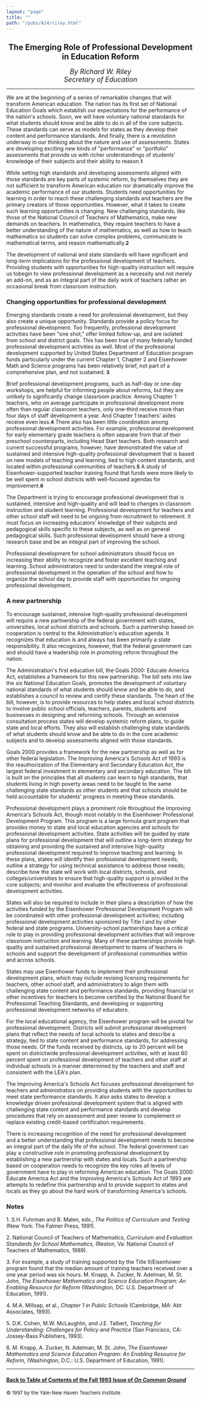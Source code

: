 ```yaml
---
layout: "page"
title: ""
path: "/pubs/A14/riley.html"
---
```

<main>
<center>
<h2>The Emerging Role of Professional Development in Education Reform</h2>
<p><i><font size="+1">By Richard W. Riley
<br/>Secretary of Education</font></i>
</p></center>
<hr/>
We are at the beginning of a series of remarkable changes that will
transform American education. The nation has its first set of National
Education Goals which establish our expectations for the performance of
the nation's schools. Soon, we will have voluntary national standards for
what students should know and be able to do in all of the core subjects.
These standards can serve as models for states as they develop their
content and performance standards. And finally, there is a revolution
underway in our thinking about the nature and use of assessments. States
are developing exciting new kinds of "performance" or "portfolio"
assessments that provide us with richer understandings of students'
knowledge of their subjects and their ability to reason.<font size="-1"><b>1</b></font>
<p>
While setting high standards and developing assessments aligned with those
standards are key parts of systemic reform, by themselves they are not
sufficient to transform American education nor dramatically improve the
academic performance of our students. Students need opportunities for
learning in order to reach these challenging standards and teachers are
the primary creators of those opportunities. However, what it takes to
create such learning opportunities is changing. New challenging standards,
like those of the National Council of Teachers of Mathematics, make new
demands on teachers. In mathematics, they require teachers to have a
better understanding of the nature of mathematics, as well as how to teach
mathematics so students can solve complex problems, communicate in
mathematical terms, and reason mathematically.<font size="-1"><b>2</b></font>
</p><p>
The development of national and state standards will have significant and
long-term implications for the professional development of teachers.
Providing students with opportunities for high-quality instruction will
require us tobegin to view professional development as a necessity and not
merely an add-on, and as an integral part of the daily work of teachers
rather an occasional break from classroom instruction.
</p><h3>Changing opportunities for professional development</h3>
Emerging standards create a need for professional development, but they
also create a unique opportunity. Standards provide a policy focus for
professional development. Too frequently, professional development
activities have been "one shot," offer limited follow-up, and are isolated
from school and district goals. This has been true of many federally
funded professional development activities as well. Most of the
professional development supported by United States Department of
Education program funds particularly under the current Chapter 1, Chapter
2 and Eisenhower Math and Science programs has been relatively brief, not
part of a comprehensive plan, and not sustained. <font size="-1">
<b>3</b></font>
<p>
Brief professional development programs, such as half-day or one-day
workshops, are helpful for informing people about reforms, but they are
unlikely to significantly change classroom practice. Among Chapter 1
teachers, who on average participate in professional development more
often than regular classroom teachers, only one-third receive more than
four days of staff development a year. And Chapter 1 teachers' aides
receive even less.<font size="-1"><b>4</b></font> There also has been
little coordination among
professional development activities. For example, professional development
for early elementary grade teachers is often separate from that of their
preschool counterparts, including Head Start teachers.
Both research and current successful programs, however, have demonstrated
the value of sustained and intensive high-quality professional development
that is based on new models of teaching and learning, tied to high content
standards, and located within professional communities of teachers.<font size="-1"><b>5</b></font> A
study of Eisenhower-supported teacher training found that funds were more
likely to be well spent in school districts with well-focused agendas for
improvement.<font size="-1"><b>6</b></font>
</p><p>
The Department is trying to encourage professional development that is
sustained, intensive and high-quality and will lead to changes in
classroom instruction and student learning. Professional development for
teachers and other school staff will need to be ongoing from recruitment
to retirement. It must focus on increasing educators' knowledge of their
subjects and pedagogical skills specific to these subjects, as well as on
general pedagogical skills. Such professional development should have a
strong research base and be an integral part of improving the school.
</p><p>
Professional development for school administrators should focus on
increasing their ability to recognize and foster excellent teaching and
learning. School administrators need to understand the integral role of
professional development in the operation of the school and how to
organize the school day to provide staff with opportunities for ongoing
professional development.
</p><h3>A new partnership</h3>
To encourage sustained, intensive high-quality professional development
will require a new partnership of the federal government with states,
universities, local school districts and schools. Such a partnership based
on cooperation is central to the Administration's education agenda. It
recognizes that education is and always has been primarily a state
responsibility. It also recognizes, however, that the federal government
can and should have a leadership role in promoting reform throughout the
nation.
<p>
The Administration's first education bill, the Goals 2000: Educate America
Act, establishes a framework for this new partnership. The bill sets into
law the six National Education Goals, promotes the development of
voluntary national standards of what students should know and be able to
do, and establishes a council to review and certify these standards. The
heart of the bill, however, is to provide resources to help states and
local school districts to involve public school officials, teachers,
parents, students and businesses in designing and reforming schools.
Through an extensive consultation process states will develop systemic
reform plans, to guide state and local efforts. They also will establish
challenging state standards of what students should know and be able to do
in the core academic subjects and to develop assessments aligned with
those standards.
</p><p>
Goals 2000 provides a framework for the new partnership as well as for
other federal legislation. The Improving America's Schools Act of 1993 is
the reauthorization of the Elementary and Secondary Education Act, the
largest federal investment in elementary and secondary education. The bill
is built on the principles that all students can learn to high standards,
that students living in high poverty areas need to be taught to the same
challenging state standards as other students and that schools should be
held accountable for students' progress in meeting these standards.
</p><p>
Professional development plays a prominent role throughout the Improving
America's Schools Act, though most notably in the Eisenhower Professional
Development Program. This program is a large formula grant program that
provides money to state and local education agencies and schools for
professional development activities. State activities will be guided by
state plans for professional development that will outline a long-term
strategy for obtaining and providing the sustained and intensive
high-quality professional development required to improve teaching and
learning. In these plans, states will identify their professional
development needs; outline a strategy for using technical assistance to
address those needs; describe how the state will work with local
districts, schools, and colleges/universities to ensure that high-quality
support is provided in the core subjects; and monitor and evaluate the
effectiveness of professional development activities.
</p><p>
States will also be required to include in their plans a description of
how the activities funded by the Eisenhower Professional Development
Program will be coordinated with other professional development
activities; including professional development activities sponsored by
Title I and by other federal and state programs. University-school
partnerships have a critical role to play in providing professional
development activities that will improve classroom instruction and
learning. Many of these partnerships provide high quality and sustained
professional development to teams of teachers in schools and support the
development of professional communities within and across schools.
</p><p>
States may use Eisenhower funds to implement their professional
development plans, which may include revising licensing requirements for
teachers, other school staff, and administrators to align them with
challenging state content and performance standards, providing financial
or other incentives for teachers to become certified by the National Board
for Professional Teaching Standards, and developing or supporting
professional development networks of educators.
</p><p>
For the local educational agency, the Eisenhower program will be pivotal
for professional development. Districts will submit professional
development plans that reflect the needs of local schools to states and
describe a strategy, tied to state content and performance standards, for
addressing those needs. Of the funds received by districts, up to 20
percent will be spent on districtwide professional development activities,
with at least 80 percent spent on professional development of teachers and
other staff at individual schools in a manner determined by the teachers
and staff and consistent with the LEA's plan.
</p><p>
The Improving America's Schools Act focuses professional development for
teachers and administrators on providing students with the opportunities
to meet state performance standards. It also asks states to develop a
knowledge driven professional development system that is aligned with
challenging state content and performance standards and develop procedures
that rely on assessment and peer review to complement or replace existing
credit-based certification requirements.
</p><p>
There is increasing recognition of the need for professional development
and a better understanding that professional development needs to become
an integral part of the daily life of the school. The federal government
can play a constructive role in promoting professional development by
establishing a new partnership with states and locals. Such a partnership
based on cooperation needs to recognize the key roles all levels of
government have to play in reforming American education. The Goals 2000:
Educate America Act and the Improving America's Schools Act of 1993 are
attempts to redefine this partnership and to provide support to states and
locals as they go about the hard work of transforming America's schools.
</p><h3> Notes</h3>
1. S.H. Fuhrman and B. Malen, eds., <i>The Politics of Curriculum and
Testing</i> (New York: The Falmer Press, 1991).
<p>
2. National Council of Teachers of Mathematics, <i>Curriculum and
Evaluation Standards for School Mathematics,</i> (Reston, Va: National
Council of Teachers of Mathematics, 1989).
</p><p>
3. For example, a study of training supported by the Title II/Eisenhower
program found that the median amount of training teachers received over a
one year period was six hours. M. Knapp, A. Zucker, N. Adelman, M. St.
John, <i>The Eisenhower Mathematics and Science Education Program: An
Enabling Resource for Reform</i> (Washington, DC: U.S. Department of
Education, 1991).
</p><p>
4. M.A. Millsap, et al., <i>Chapter 1 in Public Schools</i> (Cambridge,
MA:
Abt Associates, 1993).
</p><p>
5. D.K. Cohen, M.W. McLaughlin, and J.E. Talbert, <i>Teaching for
Understanding: Challenges for Policy and Practice</i> (San Francisco, CA:
Jossey-Bass Publishers, 1993).
</p><p>
6. M. Knapp, A. Zucker, N. Adelman, M. St. John, <i>The Eisenhower
Mathematics and Science Education Program: An Enabling Resource for
Reform,</i> (Washington, D.C.: U.S. Department of Education, 1991). 
</p><hr/>
<h4><a href=".\">Back to
Table of Contents of the Fall 1993 Issue of <i>On Common
Ground</i></a>
</h4>
<font size="-1">© 1997 by the Yale-New Haven Teachers Institute
</font></main>